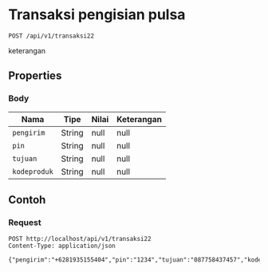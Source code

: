 # Transaksi pengisian pulsa
```http
POST /api/v1/transaksi22
```
keterangan
## Properties
### Body
Nama | Tipe | Nilai | Keterangan
--- | --- | --- | ---
<code>pengirim</code> | String | null | null
<code>pin</code> | String | null | null
<code>tujuan</code> | String | null | null
<code>kodeproduk</code> | String | null | null
## Contoh
### Request
```http
POST http://localhost/api/v1/transaksi22
Content-Type: application/json

{"pengirim":"+6281935155404","pin":"1234","tujuan":"087758437457","kodeproduk":"test5"}


```
